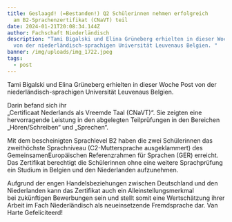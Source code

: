```yaml
---
title: Geslaagd! (=Bestanden!) Q2 Schülerinnen nehmen erfolgreich
  am B2-Sprachenzertifikat (CNaVT) teil
date: 2024-01-21T20:08:34.144Z
author: Fachschaft Niederländisch
description: "Tami Bigalski und Elina Grüneberg erhielten in dieser Woche Post
  von der niederländisch-sprachigen Universität Leuvenaus Belgien. "
banner: /img/uploads/img_1722.jpeg
tags:
  - post
---
```

Tami Bigalski und Elina Grüneberg erhielten in dieser Woche Post von der niederländisch-sprachigen Universität Leuvenaus Belgien. 

Darin befand sich ihr „Certificaat Nederlands als Vreemde Taal (CNaVT)“. Sie zeigten eine hervorragende Leistung in den abgelegten Teilprüfungen in den Bereichen „Hören/Schreiben“ und „Sprechen“. 

Mit dem bescheinigten Sprachlevel B2 haben die zwei Schülerinnen das zweithöchste Sprachniveau (C2-Muttersprache ausgeklammert) des GemeinsamenEuropäischen Referenzrahmen für Sprachen (GER) erreicht. Das Zertifikat berechtigt die Schülerinnen ohne eine weitere Sprachprüfung ein Studium in Belgien und den Niederlanden aufzunehmen. 

Aufgrund der engen Handelsbeziehungen zwischen Deutschland und den Niederlanden kann das Zertifikat auch ein Alleinstellungsmerkmal bei zukünftigen Bewerbungen sein und stellt somit eine Wertschätzung ihrer Arbeit im Fach Niederländisch als neueinsetzende Fremdsprache dar. Van Harte Gefeliciteerd!